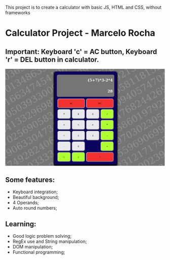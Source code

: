 This project is to create a calculator with basic JS, HTML and CSS, without frameworks

# Calculator Project - Marcelo Rocha

## Important: Keyboard 'c' = AC button, Keyboard 'r' = DEL button in calculator.

<img src="./img/calculator.jpg" alt="Imagem do projeto" style="width: 300px, margin: auto">

## Some features:

 - Keyboard integration;
 - Beautiful background;
 - 4 Operands;
 - Auto round numbers;

## Learning:

- Good logic problem solving;
- RegEx use and String manipulation;
- DOM manipulation;
- Functional programming;

